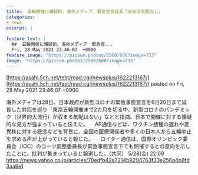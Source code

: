 ```yaml
---
title:  五輪開催に懐疑的、海外メディア　緊急宣言延長「収まる気配なし」  
categories:
- news
excerpt: |
  
feature_text: |
  ##  五輪開催に懐疑的、海外メディア　緊急宣...
  Fri, 28 May 2021 23:46:07  +0900
feature_image: "https://picsum.photos/2560/600?image=733"
image: "https://picsum.photos/2560/600?image=733"
---
```


[https://asahi.5ch.net/test/read.cgi/newsplus/1622213167/](https://asahi.5ch.net/test/read.cgi/newsplus/1622213167/)
posted on Fri, 28 May 2021 23:46:07  +0900

<!--more-->

海外メディアは28日、日本政府が新型コロナの緊急事態宣言を6月20日まで延長した対応を巡り「東京五輪開催まで2カ月を切る中、新型コロナのパンデミック（世界的大流行）が収まる気配はない」などと指摘、日本で開催に対する懐疑的な見方が強まっていると伝えた。 　AP通信などは、ワクチン接種の遅れや変異株に対する懸念などを背景に、全国の医療関係者や多くの日本人から五輪中止を求める声が上がっていると報じた。 　ロイター通信は、国際オリンピック委員会（IOC）のコーツ調整委員長が緊急事態宣言下でも開催するとの意向を示したことに、批判が集まっていると報道した。（共同） 5/28(金) 22:09 https://news.yahoo.co.jp/articles/70edfb42a7214b9294763f33e256a4b8fd3aa9e1
